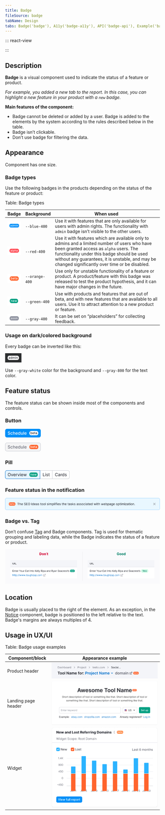 ```yaml
---
title: Badge
fileSource: badge
tabName: Design
tabs: Badge('badge'), A11y('badge-a11y'), API('badge-api'), Example('badge-code'), Changelog('badge-changelog')
---
```


::: react-view

<script lang="tsx">
import React from 'react';
import PlaygroundGeneration from '@components/PlaygroundGeneration';
import Badge from '@semcore/ui/badge';

const Preview = (preview) => {
  const { select, radio, text } = preview('Badge');

  const color = radio({
    key: 'color',
    defaultValue: 'white',
    label: 'Color',
    options: ['white', 'gray-800'],
  });

  const bg = select({
    key: 'bg',
    defaultValue: 'gray-400',
    label: 'Background',
    options: ['gray-400', 'blue-400', 'red-400', 'orange-400', 'green-400', 'white'],
  });

  const child = text({
    key: 'children',
    defaultValue: 'soon',
    label: 'Text',
  });

  return (
    <Badge bg={bg} color={color}>
      {child}
    </Badge>
  );
};

const App = PlaygroundGeneration(Preview);
</script>

:::

## Description

**Badge** is a visual component used to indicate the status of a feature or product.

_For example, you added a new tab to the report. In this case, you can highlight a new feature in your product with a `new` badge._

**Main features of the component:**

- Badge cannot be deleted or added by a user. Badge is added to the elements by the system according to the rules described below in the table.
- Badge isn’t clickable.
- Don’t use badge for filtering the data.

## Appearance

Component has one size.

### Badge types

Use the following badges in the products depending on the status of the feature or product:

Table: Badge types

| Badge                      | Background     | When used                                                                                                                                                                                                                                                                                 |
| -------------------------- | -------------- | ----------------------------------------------------------------------------------------------------------------------------------------------------------------------------------------------------------------------------------------------------------------------------------------- |
| ![](static/admin.png) | `--blue-400`   | Use it with features that are only available for users with admin rights. The functionality with `admin` badge isn’t visible to the other users.                                                                                                                                         |
| ![](static/alpha.png) | `--red-400`    | Use it with features which are available only to admins and a limited number of users who have been granted access as `alpha` users. The functionality under this badge should be used without any guarantees, it is unstable, and may be changed significantly over time or be disabled. |
| ![](static/beta.png)   | `--orange-400` | Use only for unstable functionality of a feature or product. A product/feature with this badge was released to test the product hypothesis, and it can have major changes in the future.                                                                                                  |
| ![](static/new.png)     | `--green-400`  | Use with products and features that are out of beta, and with new features that are available to all users. Use it to attract attention to a new product or feature.                                                                                                                      |
| ![](static/soon.png)   | `--gray-400`   | It can be set on “placeholders” for collecting feedback.                                                                                                                                                                                                                                  |

### Usage on dark/colored background

Every badge can be inverted like this:

![](static/inverted.png)

Use `--gray-white` color for the background and `--gray-800` for the text color.

## Feature status

The feature status can be shown inside most of the components and controls.

### Button

![](static/button_primary.png)

![](static/button_secondary.png)

### Pill

![](static/pills.png)

### Feature status in the notification

![](static/notice.png)

### Badge vs. Tag

Don’t confuse [Tag](/components/tag) and Badge components. Tag is used for thematic grouping and labeling data, while the Badge indicates the status of a feature or product.

![](static/table-yes-no.png)

## Location

Badge is usually placed to the right of the element. As an exception, in the [Notice](/components/notice/) component, badge is positioned to the left relative to the text. Badge's margins are always multiples of 4.

## Usage in UX/UI

Table: Badge usage examples

| Component/block     | Appearance example                        |
| ------------------- | ----------------------------------------- |
| Product header      | ![](static/product-head.png) |
| Landing page header | ![](static/landing-header.png) |
| Widget              | ![](static/widget.png)              |

